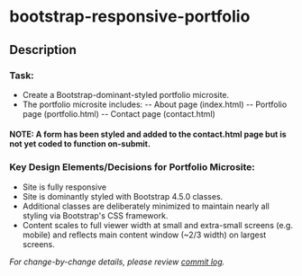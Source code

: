 # bootstrap-responsive-portfolio

## Description

### Task: 
* Create a Bootstrap-dominant-styled portfolio microsite.
* The portfolio microsite includes:
-- About page (index.html)
-- Portfolio page (portfolio.html)
-- Contact page (contact.html)

#### NOTE: A form has been styled and added to the contact.html page but is not yet coded to function on-submit.

### Key Design Elements/Decisions for Portfolio Microsite:
* Site is fully responsive
* Site is dominantly styled with Bootstrap 4.5.0 classes.
* Additional classes are deliberately minimized to maintain nearly all styling via Bootstrap's CSS framework.
* Content scales to full viewer width at small and extra-small screens (e.g. mobile) and reflects main content window (~2/3 width) on largest screens.


*For change-by-change details, please review [commit log](https://github.com/srmchartroom/bootstrap-responsive-portfolio/commits/master).*
